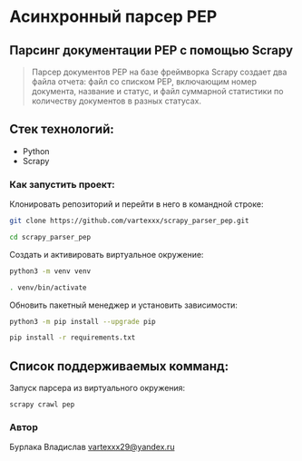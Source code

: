 # Асинхронный парсер PEP

## Парсинг документации PEP  с помощью Scrapy
> Парсер документов PEP на базе фреймворка Scrapy создает два файла отчета: файл со списком PEP, включающим номер документа, название и статус, и файл суммарной статистики по количеству документов в разных статусах.

## Стек технологий:
- Python
- Scrapy


### Как запустить проект:
Клонировать репозиторий и перейти в него в командной строке:
```bash
git clone https://github.com/vartexxx/scrapy_parser_pep.git

cd scrapy_parser_pep
```

Cоздать и активировать виртуальное окружение:
```bash
python3 -m venv venv

. venv/bin/activate
```

Обновить пакетный менеджер и установить зависимости:
```bash
python3 -m pip install --upgrade pip

pip install -r requirements.txt
```

## Список поддерживаемых комманд:
Запуск парсера из виртуального окружения:
```
scrapy crawl pep
```

### Автор
Бурлака Владислав
vartexxx29@yandex.ru